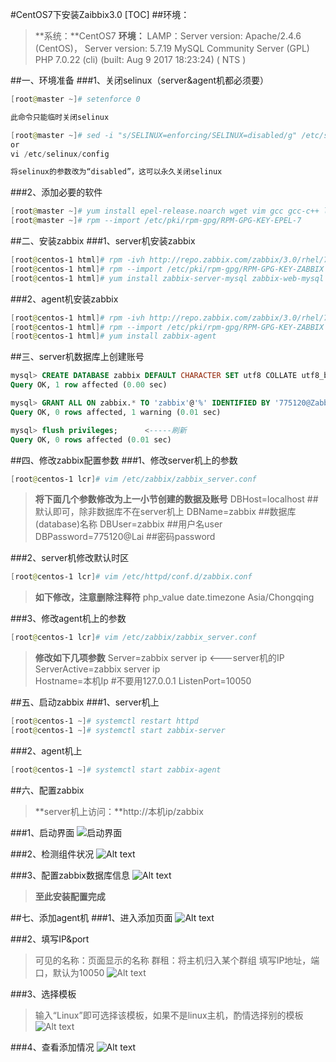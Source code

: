 #CentOS7下安装Zaibbix3.0
[TOC]
##环境：
>**系统：**CentOS7
>**环境：**
           LAMP：Server version: Apache/2.4.6 (CentOS)，
           Server version:  5.7.19 MySQL Community Server (GPL)
           PHP 7.0.22 (cli) (built: Aug  9 2017 18:23:24) ( NTS )


##一、环境准备
###1、关闭selinux（server&agent机都必须要）
```powershell
[root@master ~]# setenforce 0

此命令只能临时关闭selinux
```
```powershell
[root@master ~]# sed -i "s/SELINUX=enforcing/SELINUX=disabled/g" /etc/selinux/config
or
vi /etc/selinux/config

将selinux的参数改为“disabled”，这可以永久关闭selinux
```

###2、添加必要的软件
```powershell
[root@master ~]# yum install epel-release.noarch wget vim gcc gcc-c++ lsof chrony tree nmap unzip rsync -y
[root@master ~]# rpm --import /etc/pki/rpm-gpg/RPM-GPG-KEY-EPEL-7
```



##二、安装zabbix
###1、server机安装zabbix
```powershell
[root@centos-1 html]# rpm -ivh http://repo.zabbix.com/zabbix/3.0/rhel/7/x86_64/zabbix-release-3.0-1.el7.noarch.rpm
[root@centos-1 html]# rpm --import /etc/pki/rpm-gpg/RPM-GPG-KEY-ZABBIX
[root@centos-1 html]# yum install zabbix-server-mysql zabbix-web-mysql zabbix-get
```

###2、agent机安装zabbix
```powershell
[root@centos-1 html]# rpm -ivh http://repo.zabbix.com/zabbix/3.0/rhel/7/x86_64/zabbix-release-3.0-1.el7.noarch.rpm
[root@centos-1 html]# rpm --import /etc/pki/rpm-gpg/RPM-GPG-KEY-ZABBIX
[root@centos-1 html]# yum install zabbix-agent
```


##三、server机数据库上创建账号
```sql
mysql> CREATE DATABASE zabbix DEFAULT CHARACTER SET utf8 COLLATE utf8_bin;    <---创建数据库并制定默认编码为utf8，防止乱码
Query OK, 1 row affected (0.00 sec)

mysql> GRANT ALL ON zabbix.* TO 'zabbix'@'%' IDENTIFIED BY '775120@Zabbix';     <----为zabbix创建账号并授权
Query OK, 0 rows affected, 1 warning (0.01 sec)

mysql> flush privileges;      <-----刷新
Query OK, 0 rows affected (0.01 sec)
```


##四、修改zabbix配置参数
###1、修改server机上的参数
```powershell
[root@centos-1 lcr]# vim /etc/zabbix/zabbix_server.conf
```

>**将下面几个参数修改为上一小节创建的数据及账号**
>DBHost=localhost              ##默认即可，除非数据库不在server机上
>DBName=zabbix                 ##数据库(database)名称
>DBUser=zabbix                 ##用户名user
>DBPassword=775120@Lai         ##密码password




###2、server机修改默认时区
```powershell
[root@centos-1 lcr]# vim /etc/httpd/conf.d/zabbix.conf
```
>**如下修改，注意删除注释符**
>php_value date.timezone Asia/Chongqing



###3、修改agent机上的参数
```powershell
[root@centos-1 lcr]# vim /etc/zabbix/zabbix_server.conf
```

>**修改如下几项参数**
Server=zabbix server ip                 <---server机的IP
ServerActive=zabbix server ip        
Hostname=本机Ip #不要用127.0.0.1
ListenPort=10050



##五、启动zabbix
###1、server机上
```powershell
[root@centos-1 ~]# systemctl restart httpd
[root@centos-1 ~]# systemctl start zabbix-server
```

###2、agent机上
```powershell
[root@centos-1 ~]# systemctl start zabbix-agent
```


##六、配置zabbix

>**server机上访问：**http://本机ip/zabbix



###1、启动界面
![启动界面](./zabbix启动.jpg)

###2、检测组件状况
![Alt text](./zabbix状态.jpg)

###3、配置zabbix数据库信息
![Alt text](./zabbix数据库配置.jpg)

>**至此安装配置完成**


##七、添加agent机
###1、进入添加页面
![Alt text](./agent1.png)


###2、填写IP&port
>可见的名称：页面显示的名称
>群租：将主机归入某个群组
>填写IP地址，端口，默认为10050
![Alt text](./agent2.png)




###3、选择模板
>输入“Linux”即可选择该模板，如果不是linux主机，酌情选择别的模板
![Alt text](./agent3.png)



###4、查看添加情况
![Alt text](./agent4.png)

